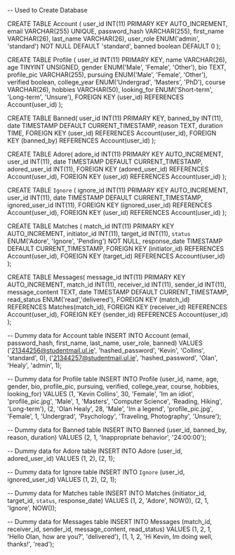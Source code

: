 -- Used to Create Database

CREATE TABLE Account (
    user_id INT(11) PRIMARY KEY AUTO_INCREMENT,
    email VARCHAR(255) UNIQUE,
    password_hash VARCHAR(255),
    first_name VARCHAR(26),
    last_name VARCHAR(26),
    user_role ENUM('admin', 'standard') NOT NULL DEFAULT 'standard',
    banned boolean DEFAULT 0
    );

CREATE TABLE Profile (
    user_id INT(11) PRIMARY KEY,
    name VARCHAR(26),
    age TINYINT UNSIGNED,
    gender ENUM('Male', 'Female', 'Other'),
    bio TEXT,
    profile_pic VARCHAR(255),
    pursuing ENUM('Male', 'Female', 'Other'),
    verified boolean,
    college_year ENUM('Undergrad', 'Masters', 'PhD'),
    course VARCHAR(26),
    hobbies VARCHAR(50),
    looking_for ENUM('Short-term', 'Long-term', 'Unsure'),
    FOREIGN KEY (user_id) REFERENCES Account(user_id)
);

CREATE TABLE Banned(
    user_id INT(11) PRIMARY KEY,
    banned_by INT(11),
    date TIMESTAMP DEFAULT CURRENT_TIMESTAMP,
    reason TEXT,
    duration TIME,
    FOREIGN KEY (user_id) REFERENCES Account(user_id),
    FOREIGN KEY (banned_by) REFERENCES Account(user_id)
);

CREATE TABLE Adore(
    adore_id INT(11) PRIMARY KEY AUTO_INCREMENT,
    user_id INT(11),
    date TIMESTAMP DEFAULT CURRENT_TIMESTAMP,
    adored_user_id INT(11),
    FOREIGN KEY (adored_user_id) REFERENCES Account(user_id),
    FOREIGN KEY (user_id) REFERENCES Account(user_id)
);

CREATE TABLE `Ignore` (
    ignore_id INT(11) PRIMARY KEY AUTO_INCREMENT,
    user_id INT(11),
    date TIMESTAMP DEFAULT CURRENT_TIMESTAMP,
    ignored_user_id INT(11),
    FOREIGN KEY (ignored_user_id) REFERENCES Account(user_id),
    FOREIGN KEY (user_id) REFERENCES Account(user_id)
);

CREATE TABLE Matches (
    match_id INT(11) PRIMARY KEY AUTO_INCREMENT,
    initiator_id INT(11),
    target_id INT(11),
    `status` ENUM('Adore', 'Ignore', 'Pending') NOT NULL,
    response_date TIMESTAMP DEFAULT CURRENT_TIMESTAMP,
    FOREIGN KEY (initiator_id) REFERENCES Account(user_id),
    FOREIGN KEY (target_id) REFERENCES Account(user_id)
);

CREATE TABLE Messages(
    message_id INT(11) PRIMARY KEY AUTO_INCREMENT,
    match_id INT(11),
    receiver_id INT(11),
    sender_id INT(11),
    message_content TEXT,
    date TIMESTAMP DEFAULT CURRENT_TIMESTAMP,
    read_status ENUM('read','delivered'),
    FOREIGN KEY (match_id) REFERENCES Matches(match_id),
    FOREIGN KEY (receiver_id) REFERENCES Account(user_id),
    FOREIGN KEY (sender_id) REFERENCES Account(user_id)
);


-- Dummy data for Account table
INSERT INTO Account (email, password_hash, first_name, last_name, user_role, banned)
VALUES ('21344256@studentmail.ul.ie', 'hashed_password', 'Kevin', 'Collins', 'standard', 0),
       ('21344257@studentmail.ul.ie', 'hashed_password', 'Olan', 'Healy', 'admin', 1);

-- Dummy data for Profile table
INSERT INTO Profile (user_id, name, age, gender, bio, profile_pic, pursuing, verified, college_year, course, hobbies, looking_for)
VALUES (1, 'Kevin Collins', 30, 'Female', 'Im an idiot', 'profile_pic.jpg', 'Male', 1, 'Masters', 'Computer Science', 'Reading, Hiking', 'Long-term'),
       (2, 'Olan Healy', 28, 'Male', 'Im a legend', 'profile_pic.jpg', 'Female', 1, 'Undergrad', 'Psychology', 'Traveling, Photography', 'Unsure');

-- Dummy data for Banned table
INSERT INTO Banned (user_id, banned_by, reason, duration)
VALUES (2, 1, 'Inappropriate behavior', '24:00:00');

-- Dummy data for Adore table
INSERT INTO Adore (user_id, adored_user_id)
VALUES (1, 2), (2, 1);

-- Dummy data for Ignore table
INSERT INTO `Ignore` (user_id, ignored_user_id)
VALUES (1, 2), (2, 1);

-- Dummy data for Matches table
INSERT INTO Matches (initiator_id, target_id, `status`, response_date)
VALUES (1, 2, 'Adore', NOW()), (2, 1, 'Ignore', NOW());

-- Dummy data for Messages table
INSERT INTO Messages (match_id, receiver_id, sender_id, message_content, read_status)
VALUES (1, 2, 1, 'Hello Olan, how are you?', 'delivered'),
       (1, 1, 2, 'Hi Kevin, Im doing well, thanks!', 'read');